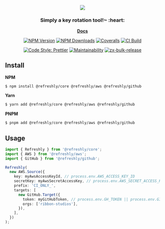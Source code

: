 <h2 align="center">
  <div>
    <a href="https://github.com/ribbon-studios/refreshly">
      <img src="https://raw.githubusercontent.com/ribbon-studios/logos/main/refreshly/npm.png?sanitize=true">
    </a>
  </div>
</h2>

<h3 align="center">
  Simply a key rotation tool!~ :heart:
</h3>

<p align="center">
	<strong>
		<a href="https://refreshly.ribbonstudios.com" target="_blank">Docs</a>
	</strong>
</p>

<div align="center">

[![NPM Version][npm-version-image]][npm-url]
[![NPM Downloads][npm-downloads-image]][npm-url]
[![Coveralls][coveralls-image]][coveralls-url]
[![CI Build][github-actions-image]][github-actions-url]

[![Code Style: Prettier][code-style-image]][code-style-url]
[![Maintainability][maintainability-image]][maintainability-url]
[![zx-bulk-release][zx-bulk-release-image]][zx-bulk-release-url]

</div>

## Install

**NPM**

```sh
$ npm install @refreshly/core @refreshly/aws @refreshly/github
```

**Yarn**

```sh
$ yarn add @refreshly/core @refreshly/aws @refreshly/github
```

**PNPM**

```sh
$ pnpm add @refreshly/core @refreshly/aws @refreshly/github
```

## Usage

```ts
import { Refreshly } from '@refreshly/core';
import { AWS } from '@refreshly/aws';
import { GitHub } from '@refreshly/github';

Refreshly(
  new AWS.Source({
    key: myAwsAccessKeyId, // process.env.AWS_ACCESS_KEY_ID
    secretKey: myAwsSecretAccessKey, // process.env.AWS_SECRET_ACCESS_KEY
    prefix: 'CI_ONLY_',
    targets: [
      new GitHub.Target({
        token: myGitHubToken, // process.env.GH_TOKEN || process.env.GITHUB_TOKEN
        orgs: ['ribbon-studios'],
      }),
    ],
  })
);
```

[npm-version-image]: https://img.shields.io/npm/v/@refreshly/core.svg
[npm-downloads-image]: https://img.shields.io/npm/dm/@refreshly/core.svg
[npm-url]: https://npmjs.org/package/@refreshly/core
[github-actions-image]: https://img.shields.io/github/actions/workflow/status/ribbon-studios/refreshly/ci.yml?event=push&style=flat
[github-actions-url]: https://github.com/ribbon-studios/refreshly/actions/workflows/ci.yml
[coveralls-image]: https://img.shields.io/coveralls/ribbon-studios/refreshly.svg
[coveralls-url]: https://coveralls.io/github/ribbon-studios/refreshly?branch=main
[code-style-image]: https://img.shields.io/badge/code%20style-prettier-ff69b4.svg
[code-style-url]: https://prettier.io
[maintainability-image]: https://img.shields.io/codeclimate/maintainability/ribbon-studios/refreshly
[maintainability-url]: https://codeclimate.com/github/ribbon-studios/refreshly/maintainability
[zx-bulk-release-url]: https://github.com/semrel-extra/zx-bulk-release
[zx-bulk-release-image]: https://img.shields.io/badge/%F0%9F%93%A6%F0%9F%9A%80-zx--bulk--release-e10079
